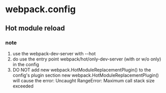 # webpack.config

## Hot module reload

### note
1. use the webpack-dev-server with --hot
2. do use the entry point webpack/hot/only-dev-server (with or w/o only) in the config
3. DO NOT add new webpack.HotModuleReplacementPlugin() to the config's plugin section
    new webpack.HotModuleReplacementPlugin() will cause the error: Uncaught RangeError: Maximum call stack size exceeded

